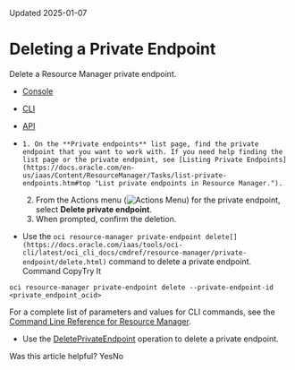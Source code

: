 Updated 2025-01-07
# Deleting a Private Endpoint
Delete a Resource Manager private endpoint.
  * [Console](https://docs.oracle.com/en-us/iaas/Content/ResourceManager/Tasks/delete-private-endpoints.htm)
  * [CLI](https://docs.oracle.com/en-us/iaas/Content/ResourceManager/Tasks/delete-private-endpoints.htm)
  * [API](https://docs.oracle.com/en-us/iaas/Content/ResourceManager/Tasks/delete-private-endpoints.htm)


  *     1. On the **Private endpoints** list page, find the private endpoint that you want to work with. If you need help finding the list page or the private endpoint, see [Listing Private Endpoints](https://docs.oracle.com/en-us/iaas/Content/ResourceManager/Tasks/list-private-endpoints.htm#top "List private endpoints in Resource Manager.").
    2. From the Actions menu (![Actions Menu](https://docs.oracle.com/en-us/iaas/Content/libraries/global-images/actions-menu.png)) for the private endpoint, select **Delete private endpoint**.
    3. When prompted, confirm the deletion.
  * Use the `oci resource-manager private-endpoint delete[](https://docs.oracle.com/iaas/tools/oci-cli/latest/oci_cli_docs/cmdref/resource-manager/private-endpoint/delete.html)` command to delete a private endpoint.
Command
CopyTry It
```
oci resource-manager private-endpoint delete --private-endpoint-id <private_endpoint_ocid>
```

For a complete list of parameters and values for CLI commands, see the [Command Line Reference for Resource Manager](https://docs.oracle.com/iaas/tools/oci-cli/latest/oci_cli_docs/cmdref/resource-manager.html).
  * Use the [DeletePrivateEndpoint](https://docs.oracle.com/iaas/api/#/en/resourcemanager/latest/PrivateEndpoint/DeletePrivateEndpoint) operation to delete a private endpoint.


Was this article helpful?
YesNo

